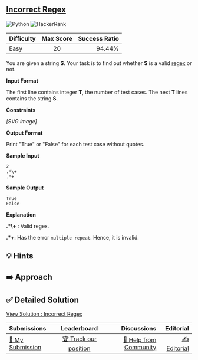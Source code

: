 ## [Incorrect Regex](https://www.hackerrank.com/challenges/incorrect-regex)

![Python](https://img.shields.io/badge/python-3670A0?style=for-the-badge&logo=python&logoColor=ffdd54) ![HackerRank](https://img.shields.io/badge/-Hackerrank-2EC866?style=for-the-badge&logo=HackerRank&logoColor=white)

| Difficulty | Max Score | Success Ratio |
| :--------- | :-------: | ------------: |
| Easy       |    20     |        94.44% |

You are given a string **S**.
Your task is to find out whether **S** is a valid [regex](https://en.wikipedia.org/wiki/Regular_expression) or not.

**Input Format**

The first line contains integer **T**, the number of test cases.
The next **T** lines contains the string **S**.


**Constraints**


 *[SVG image]* 

**Output Format**

Print "True" or "False" for each test case without quotes.

**Sample Input**


```
2
.*\+
.*+

```
**Sample Output**


```
True
False

```
**Explanation**

**.\*\\\+** : Valid regex.   

**.\*\+**: Has the error `multiple repeat`. Hence, it is invalid.


## 💡 Hints 

## ➡️ Approach 

## ✅ Detailed Solution
[View Solution : Incorrect Regex](./incorrect_regex.py)

| Submissions                                                                          |                                        Leaderboard                                        |                                                                          Discussions |                                                                      Editorial |
| :----------------------------------------------------------------------------------- | :---------------------------------------------------------------------------------------: | -----------------------------------------------------------------------------------: | -----------------------------------------------------------------------------: |
| [📝 My Submission](https://www.hackerrank.com/challenges/incorrect-regex/submissions) | [🏆 Track our position](https://www.hackerrank.com/challenges/incorrect-regex/leaderboard) | [🤔 Help from Community](https://www.hackerrank.com/challenges/incorrect-regex/forum) | [✍️ Editorial](https://www.hackerrank.com/challenges/incorrect-regex/editorial) |

